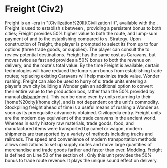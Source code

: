 # Freight (Civ2)

Freight is an -era in "[Civilization%20II](Civilization II)", available with the . Freight is used to establish s between , providing a persistent bonus to both cities; Freight provides 50% higher value to both the route, and lump-sum payment of and to the establishing compared to s.
Strategy.
Upon construction of Freight, the player is prompted to select its from up to four options (three trade goods, or supplies). The player can consult the to review potential destinations.
Freight has the same cost as Caravans, but moves twice as fast and provides a 50% bonus to both the revenue on delivery, and the route's total value. By the time Freight is available, certain technologies will have reduced the lump-sum bonus from establishing trade routes; replacing existing Caravans will help maximize trade value.
Wonder rushing.
Freight can also be used to hurry of s: trade units entering a player's own city building a Wonder gain an additional option to convert their entire value to the production box, rather than the 50% provided by manual [disband](disband)ment. This can be done even by units returning to their [home%20city](home city), and is not dependent on the unit's commodity. Stockpiling freight ahead of time is a useful means of rushing a Wonder as soon as its prerequisite advance is obtained.
Civilopedia entry.
Freight units are the modern day equivalent of the trade caravans in the ancient world. Whereas in early history raw materials, trade goods, food, and manufactured items were transported by camel or wagon, modern shipments are transported by a variety of methods including trucks and railroads. The speed and convenience of modern transportation methods allows civilizations to set up supply routes and move large quantities of merchandise and trade goods farther and faster than ever.
Modding.
Freight is defined on Line 50 of the section of . Only this unit provides the 50% bonus to trade route revenue. It plays the unique sound effect on delivery.